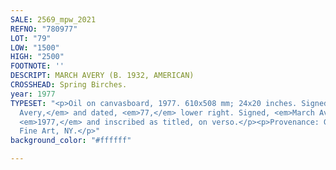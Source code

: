 ```yaml
---
SALE: 2569_mpw_2021
REFNO: "780977"
LOT: "79"
LOW: "1500"
HIGH: "2500"
FOOTNOTE: ''
DESCRIPT: MARCH AVERY (B. 1932, AMERICAN)
CROSSHEAD: Spring Birches.
year: 1977
TYPESET: "<p>Oil on canvasboard, 1977. 610x508 mm; 24x20 inches. Signed, <em>March
  Avery,</em> and dated, <em>77,</em> lower right. Signed, <em>March Avery,</em> dated,
  <em>1977,</em> and inscribed as titled, on verso.</p><p>Provenance: Gary Snyder
  Fine Art, NY.</p>"
background_color: "#ffffff"

---
```

